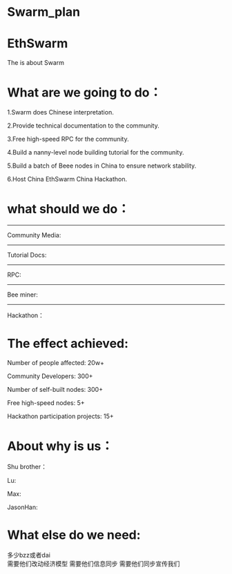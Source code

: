# Swarm_plan
# EthSwarm
The is about Swarm

# What are we going to do：
1.Swarm does Chinese interpretation.

2.Provide technical documentation to the community.

3.Free high-speed RPC for the community.

4.Build a nanny-level node building tutorial for the community.

5.Build a batch of Beee nodes in China to ensure network stability.

6.Host China EthSwarm China Hackathon.



# what should we do：
----------------
Community Media:

----------------
Tutorial Docs:


-----------------
RPC:



-----------------
Bee miner:



-----------------
Hackathon：




# The effect achieved:
Number of people affected: 20w+

Community Developers: 300+

Number of self-built nodes: 300+

Free high-speed nodes: 5+

Hackathon participation projects: 15+




# About why is us：
Shu brother：

Lu:

Max:

JasonHan:



# What else do we need:

多少bzz或者dai  
需要他们改动经济模型
需要他们信息同步
需要他们同步宣传我们





















